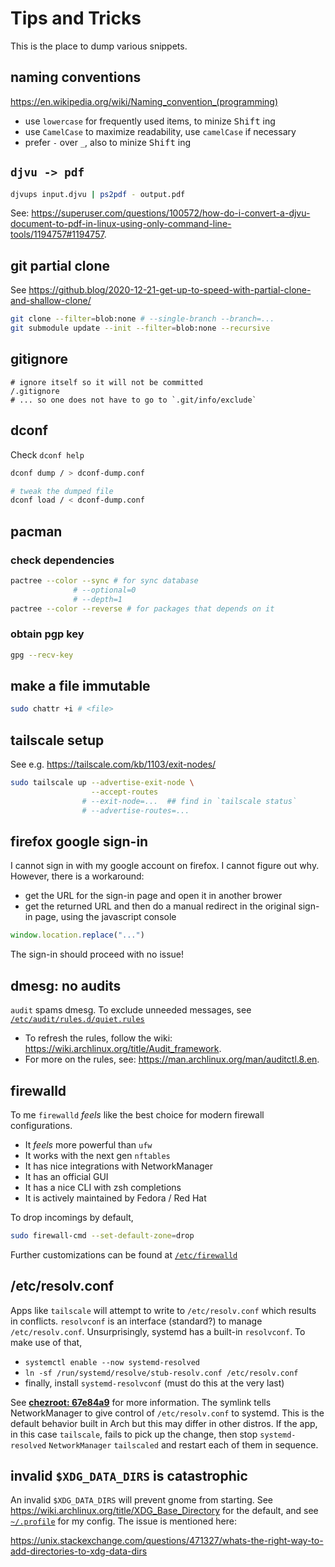 # Tips and Tricks

This is the place to dump various snippets.

## naming conventions

https://en.wikipedia.org/wiki/Naming_convention_(programming)

- use `lowercase` for frequently used items, to minize <kbd>Shift</kbd> ing
- use `CamelCase` to maximize readability, use `camelCase` if necessary
- prefer `-` over `_`, also to minize <kbd>Shift</kbd> ing

## `djvu -> pdf`

```bash
djvups input.djvu | ps2pdf - output.pdf
```
See: https://superuser.com/questions/100572/how-do-i-convert-a-djvu-document-to-pdf-in-linux-using-only-command-line-tools/1194757#1194757. 

## git partial clone

See https://github.blog/2020-12-21-get-up-to-speed-with-partial-clone-and-shallow-clone/

```bash
git clone --filter=blob:none # --single-branch --branch=...
git submodule update --init --filter=blob:none --recursive
```

## gitignore

```gitignore
# ignore itself so it will not be committed
/.gitignore
# ... so one does not have to go to `.git/info/exclude`
```

## dconf

Check `dconf help`

```bash
dconf dump / > dconf-dump.conf

# tweak the dumped file
dconf load / < dconf-dump.conf
```

## pacman

### check dependencies

```bash
pactree --color --sync # for sync database
              # --optional=0
              # --depth=1
pactree --color --reverse # for packages that depends on it
```

### obtain pgp key

```bash
gpg --recv-key
```

## make a file immutable

```bash
sudo chattr +i # <file>
```

## tailscale setup

See e.g. https://tailscale.com/kb/1103/exit-nodes/

```bash
sudo tailscale up --advertise-exit-node \
                  --accept-routes
                # --exit-node=...  ## find in `tailscale status`
                # --advertise-routes=...
```

## firefox google sign-in

I cannot sign in with my google account on firefox. I cannot figure out why. However, there is a workaround:
- get the URL for the sign-in page and open it in another brower
- get the returned URL and then do a manual redirect in the original sign-in page, using the javascript console

```js
window.location.replace("...")
```
The sign-in should proceed with no issue!

## dmesg: no audits

`audit` spams dmesg. To exclude unneeded messages, see [`/etc/audit/rules.d/quiet.rules`](https://github.com/bryango/chezroot/blob/-/etc/audit/rules.d/quiet.rules)

- To refresh the rules, follow the wiki: https://wiki.archlinux.org/title/Audit_framework. 
- For more on the rules, see: https://man.archlinux.org/man/auditctl.8.en. 

## firewalld

To me `firewalld` _feels_ like the best choice for modern firewall configurations.

- It _feels_ more powerful than `ufw`
- It works with the next gen `nftables`
- It has nice integrations with NetworkManager
- It has an official GUI
- It has a nice CLI with zsh completions
- It is actively maintained by Fedora / Red Hat

To drop incomings by default,
```bash
sudo firewall-cmd --set-default-zone=drop
```
Further customizations can be found at [`/etc/firewalld`](https://github.com/bryango/chezroot/blob/-/etc/firewalld)

## /etc/resolv.conf

Apps like `tailscale` will attempt to write to `/etc/resolv.conf` which results in conflicts. `resolvconf` is an interface (standard?) to manage `/etc/resolv.conf`. Unsurprisingly, systemd has a built-in `resolvconf`. To make use of that,

- `systemctl enable --now systemd-resolved`
- `ln -sf /run/systemd/resolve/stub-resolv.conf /etc/resolv.conf`
- finally, install `systemd-resolvconf` (must do this at the very last)

See [**chezroot: 67e84a9**](https://github.com/bryango/chezroot/commit/67e84a9) for more information.
The symlink tells NetworkManager to give control of `/etc/resolv.conf` to systemd. This is the default behavior built in Arch but this may differ in other distros. If the app, in this case `tailscale`, fails to pick up the change, then stop `systemd-resolved` `NetworkManager` `tailscaled` and restart each of them in sequence.

## invalid `$XDG_DATA_DIRS` is catastrophic

An invalid `$XDG_DATA_DIRS` will prevent gnome from starting. See https://wiki.archlinux.org/title/XDG_Base_Directory for the default, and see [`~/.profile`](https://github.com/bryango/cheznous/blob/-/.profile) for my config. The issue is mentioned here:

https://unix.stackexchange.com/questions/471327/whats-the-right-way-to-add-directories-to-xdg-data-dirs
